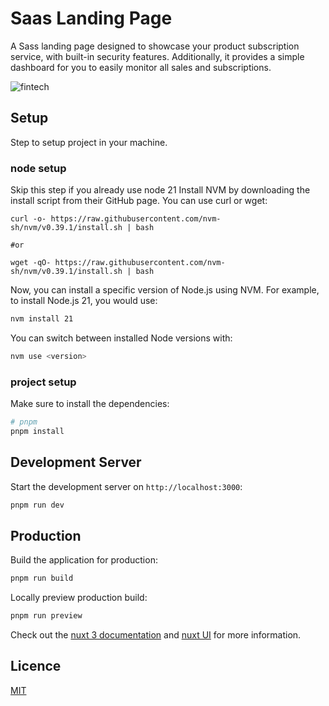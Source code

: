 # Saas Landing Page

A Sass landing page designed to showcase your product subscription service, with built-in security features. Additionally, it provides a simple dashboard for you to easily monitor all sales and subscriptions.

![fintech](https://i.imgur.com/dXriMYn.png)

## Setup

Step to setup project in your machine.

### node setup

Skip this step if you already use node 21
Install NVM by downloading the install script from their GitHub page. You can use curl or wget:

```
curl -o- https://raw.githubusercontent.com/nvm-sh/nvm/v0.39.1/install.sh | bash

#or

wget -qO- https://raw.githubusercontent.com/nvm-sh/nvm/v0.39.1/install.sh | bash
```

Now, you can install a specific version of Node.js using NVM. For example, to install Node.js 21, you would use:

```bash
nvm install 21
```

You can switch between installed Node versions with:

```bash
nvm use <version>
```

### project setup

Make sure to install the dependencies:

```bash
# pnpm
pnpm install
```

## Development Server

Start the development server on `http://localhost:3000`:

```bash
pnpm run dev
```

## Production

Build the application for production:

```bash
pnpm run build
```

Locally preview production build:

```bash
pnpm run preview
```

Check out the [nuxt 3 documentation](https://nuxt.com/docs) and [nuxt UI](https://ui.nuxt.com/getting-started/) for more information.

## Licence

[MIT](./LICENSE)
